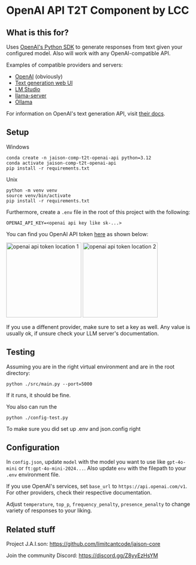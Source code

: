 # OpenAI API T2T Component by LCC

## What is this for?
Uses [OpenAI's Python SDK](https://github.com/openai/openai-python) to generate responses from text given your configured model. Also will work with any OpenAI-compatible API.

Examples of compatible providers and servers:
- [OpenAI](https://platform.openai.com/docs/api-reference/models) (obviously)
- [Text generation web UI](https://github.com/oobabooga/text-generation-webui)
- [LM Studio](https://lmstudio.ai)
- [llama-server](https://github.com/ggml-org/llama.cpp?tab=readme-ov-file#llama-server)
- [Ollama](https://ollama.com)


For information on OpenAI's text generation API, visit [their docs](https://platform.openai.com/docs/guides/text-generation).

## Setup

Windows
```
conda create -n jaison-comp-t2t-openai-api python=3.12
conda activate jaison-comp-t2t-openai-api
pip install -r requirements.txt
```

Unix
```
python -m venv venv
source venv/bin/activate
pip install -r requirements.txt
```

Furthermore, create a `.env` file in the root of this project with the following:
```
OPENAI_API_KEY=<openai api key like sk-...>
```
You can find you OpenAI API token [here](https://platform.openai.com/api-keys) as shown below:

<img src="./assets/openai_1.png" alt="openai api token location 1" height="200"/>
<img src="./assets/openai_2.png" alt="openai api token location 2" height="200"/>

If you use a diffenent provider, make sure to set a key as well. Any value is usually ok, if unsure check your LLM server's documentation.

## Testing
Assuming you are in the right virtual environment and are in the root directory:
```
python ./src/main.py --port=5000
```
If it runs, it should be fine.

You also can run the 
```
python ./config-test.py
```
To make sure you did set up .env and json.config right

## Configuration
In `config.json`, update `model` with the model you want to use like `gpt-4o-mini` or `ft:gpt-4o-mini-2024...`. Also update `env` with the filepath to your `.env` environment file.

If you use OpenAI's services, set `base_url` to `https://api.openai.com/v1`. For other providers, check their respective documentation.

Adjust `temperature`, `top_p`, `frequency_penalty`, `presence_penalty` to change variety of responses to your liking.

## Related stuff
Project J.A.I.son: https://github.com/limitcantcode/jaison-core

Join the community Discord: https://discord.gg/Z8yyEzHsYM
